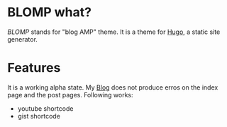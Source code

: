 # BLOMP what?

_BLOMP_ stands for "blog AMP" theme. It is a theme for [Hugo](https://gohugo.io), a static site generator.

# Features

It is a working alpha state. My [Blog](https://blog.networkchallenge.de) does not produce erros on the index page and the post pages. Following works:

* youtube shortcode
* gist shortcode
